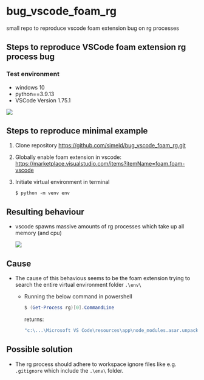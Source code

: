 # bug_vscode_foam_rg

small repo to reproduce vscode foam extension bug on rg processes

## Steps to reproduce VSCode foam extension rg process bug

### Test environment

- windows 10
- python==3.9.13
- VSCode Version 1.75.1

![](https://user-images.githubusercontent.com/33479447/219587186-3ff511e1-1b23-4856-a485-00d37bca0967.png)

## Steps to reproduce minimal example

1. Clone repository https://github.com/simeld/bug_vscode_foam_rg.git
2. Globally enable foam extension in vscode:
   https://marketplace.visualstudio.com/items?itemName=foam.foam-vscode
3. Initiate virtual environment in terminal

   ```console
   $ python -m venv env
   ```

## Resulting behaviour

- vscode spawns massive amounts of rg processes which take up all memory (and
  cpu)

  ![](https://user-images.githubusercontent.com/33479447/219586981-af524ad0-0b0d-42ab-9816-844189b4805b.png)

## Cause

- The cause of this behavious seems to be the foam extension trying to search
  the entire virtual environment folder `.\env\`

  - Running the below command in powershell
    ```powershell
    $ (Get-Process rg)[0].CommandLine
    ```
    returns:
    ```powershell
    "c:\...\Microsoft VS Code\resources\app\node_modules.asar.unpacked\@vscode\ripgrep\bin\rg.exe" --files --hidden --case-sensitive -g **/* -g !**/.git -g !**/.svn -g !**/.hg -g !**/CVS -g !**/.DS_Store -g !**/Thumbs.db -g !/{**/.vscode/**/*,**/_layouts/**/*,**/_site/**/*,**/node_modules/**/*,**/.git,**/.svn,**/.hg,**/CVS,**/.DS_Store,**/Thumbs.db} --no-ignore --no-config --no-ignore-global
    ```

## Possible solution

- The rg process should adhere to workspace ignore files like e.g. `.gitignore`
  which include the `.\env\` folder.
